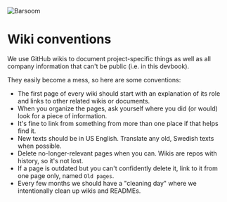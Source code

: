 ![Barsoom](http://barsoom.se/barsoom.png)

# Wiki conventions

We use GitHub wikis to document project-specific things as well as all company information that can't be public (i.e. in this devbook).

They easily become a mess, so here are some conventions:

* The first page of every wiki should start with an explanation of its role and links to other related wikis or documents.
* When you organize the pages, ask yourself where you did (or would) look for a piece of information.
* It's fine to link from something from more than one place if that helps find it.
* New texts should be in US English. Translate any old, Swedish texts when possible.
* Delete no-longer-relevant pages when you can. Wikis are repos with history, so it's not lost.
* If a page is outdated but you can't confidently delete it, link to it from one page only, named `Old pages`.
* Every few months we should have a "cleaning day" where we intentionally clean up wikis and READMEs.
